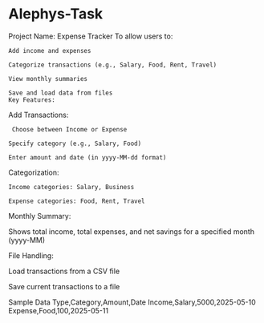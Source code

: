 # Alephys-Task
 Project Name: Expense Tracker
  To allow users to:

    Add income and expenses
    
    Categorize transactions (e.g., Salary, Food, Rent, Travel)
    
    View monthly summaries
    
    Save and load data from files
    Key Features:
 Add Transactions:

     Choose between Income or Expense
    
    Specify category (e.g., Salary, Food)
    
    Enter amount and date (in yyyy-MM-dd format)

Categorization:

    Income categories: Salary, Business
    
    Expense categories: Food, Rent, Travel

Monthly Summary:

Shows total income, total expenses, and net savings for a specified month (yyyy-MM)

File Handling:

Load transactions from a CSV file

Save current transactions to a file

Sample Data
Type,Category,Amount,Date
Income,Salary,5000,2025-05-10
Expense,Food,100,2025-05-11




